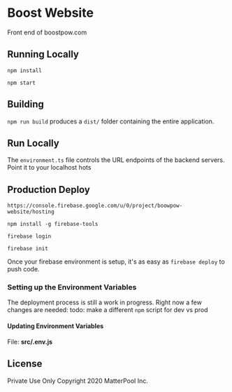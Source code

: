 # Boost Website
Front end of boostpow.com

## Running Locally

`npm install`

`npm start`

## Building

`npm run build` produces a `dist/` folder containing the entire application.

## Run Locally

The `environment.ts` file controls the URL endpoints of the backend servers. Point it to your localhost hots

## Production Deploy

`https://console.firebase.google.com/u/0/project/boowpow-website/hosting`

`npm install -g firebase-tools`

`firebase login`

`firebase init`


Once your firebase environment is setup, it's as easy as `firebase deploy` to push code.

### Setting up the Environment Variables
The deployment process is still a work in progress. Right now a few changes are needed:
todo: make a different `npm` script for dev vs prod

#### Updating Environment Variables
File: **src/.env.js**

## License
Private Use Only
Copyright 2020 MatterPool Inc.
